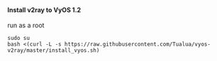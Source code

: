 #### Install v2ray to VyOS 1.2

run as a root

    sudo su
    bash <(curl -L -s https://raw.githubusercontent.com/Tualua/vyos-v2ray/master/install_vyos.sh)
